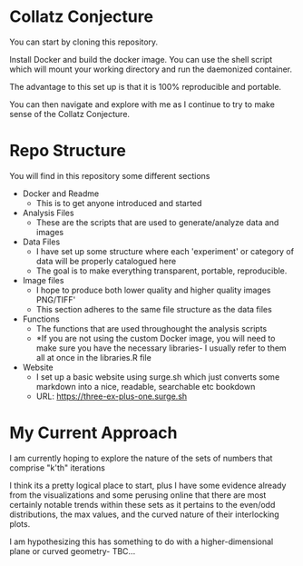 # Collatz Conjecture

You can start by cloning this repository. 

Install Docker and build the docker image. You can use the shell script which will mount your working directory and run the daemonized container.

The advantage to this set up is that it is 100% reproducible and portable.

You can then navigate and explore with me as I continue to try to make sense of the Collatz Conjecture.

# Repo Structure

You will find in this repository some different sections

- Docker and Readme 
  - This is to get anyone introduced and started
- Analysis Files 
  - These are the scripts that are used to generate/analyze data and images
- Data Files
  - I have set up some structure where each 'experiment' or category of data will be properly catalogued here
  - The goal is to make everything transparent, portable, reproducible.
- Image files
  - I hope to produce both lower quality and higher quality images PNG/TIFF'
  - This section adheres to the same file structure as the data files
- Functions
  - The functions that are used throughought the analysis scripts
  - *If you are not using the custom Docker image, you will need to make sure you have the necessary libraries- I usually refer to them all at once in the libraries.R file
- Website
  - I set up a basic website using surge.sh which just converts some markdown into a nice, readable, searchable etc bookdown
  - URL: https://three-ex-plus-one.surge.sh
  
# My Current Approach

I am currently hoping to explore the nature of the sets of numbers that comprise "k'th" iterations

I think its a pretty logical place to start, plus I have some evidence already from the visualizations and some perusing online that there are most certainly notable trends within these sets as it pertains to the even/odd distributions, the max values, and the curved nature of their interlocking plots.

I am hypothesizing this has something to do with a higher-dimensional plane or curved geometry- TBC...